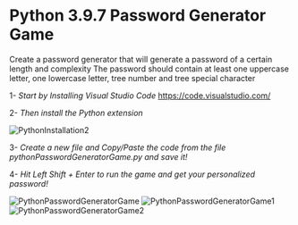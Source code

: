 # Python 3.9.7 Password Generator Game

Create a password generator that will generate a password of a certain length and complexity
The password should contain at least one uppercase letter, one lowercase letter, tree number and tree special character

1- *Start by Installing Visual Studio Code* 
https://code.visualstudio.com/

2- *Then install the Python extension*

![PythonInstallation2](https://user-images.githubusercontent.com/55941045/138540105-3f652706-a6ff-4fa1-844d-0cef54604e3e.png)

3- *Create a new file and Copy/Paste the code from the file pythonPasswordGeneratorGame.py and save it!*

4- *Hit Left Shift + Enter to run the game and get your personalized password!*


![PythonPasswordGeneratorGame](https://user-images.githubusercontent.com/55941045/139163701-981406be-8de0-40e4-b32f-788ce3c97034.png)
![PythonPasswordGeneratorGame1](https://user-images.githubusercontent.com/55941045/139163706-99f4d166-fc63-4f19-a48a-c4412b754cae.png)
![PythonPasswordGeneratorGame2](https://user-images.githubusercontent.com/55941045/139163714-05ed0c21-9c85-45c1-b7bb-971e8f47472a.png)
